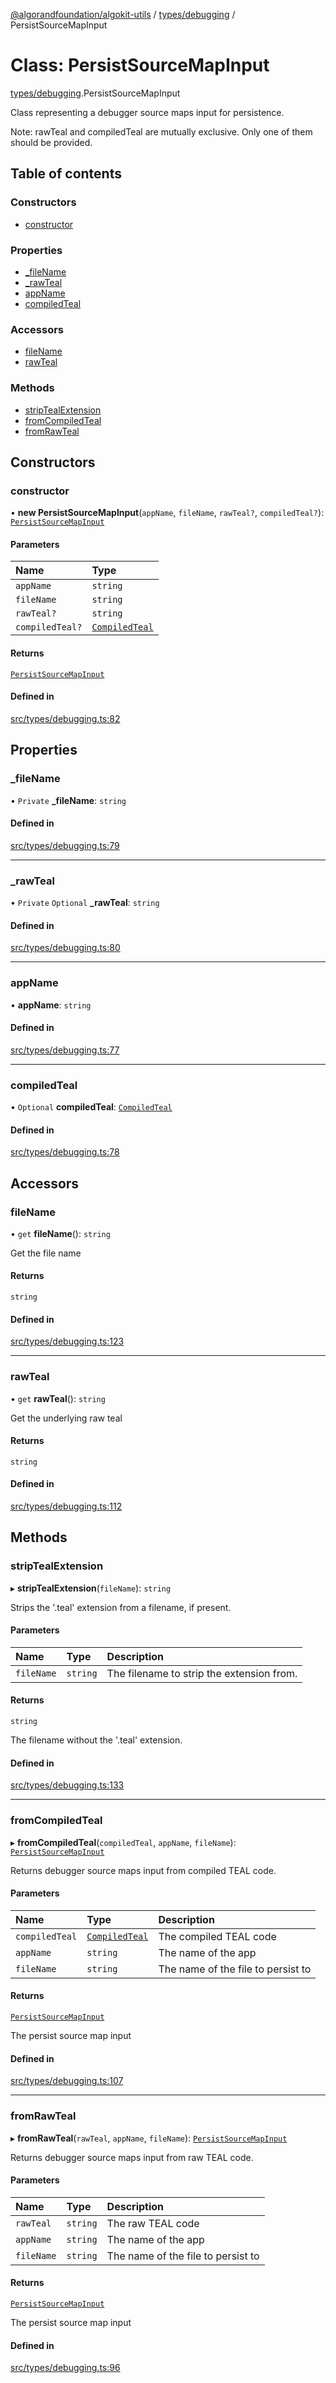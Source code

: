 [@algorandfoundation/algokit-utils](../README.md) / [types/debugging](../modules/types_debugging.md) / PersistSourceMapInput

# Class: PersistSourceMapInput

[types/debugging](../modules/types_debugging.md).PersistSourceMapInput

Class representing a debugger source maps input for persistence.

Note: rawTeal and compiledTeal are mutually exclusive. Only one of them should be provided.

## Table of contents

### Constructors

- [constructor](types_debugging.PersistSourceMapInput.md#constructor)

### Properties

- [\_fileName](types_debugging.PersistSourceMapInput.md#_filename)
- [\_rawTeal](types_debugging.PersistSourceMapInput.md#_rawteal)
- [appName](types_debugging.PersistSourceMapInput.md#appname)
- [compiledTeal](types_debugging.PersistSourceMapInput.md#compiledteal)

### Accessors

- [fileName](types_debugging.PersistSourceMapInput.md#filename)
- [rawTeal](types_debugging.PersistSourceMapInput.md#rawteal)

### Methods

- [stripTealExtension](types_debugging.PersistSourceMapInput.md#striptealextension)
- [fromCompiledTeal](types_debugging.PersistSourceMapInput.md#fromcompiledteal)
- [fromRawTeal](types_debugging.PersistSourceMapInput.md#fromrawteal)

## Constructors

### constructor

• **new PersistSourceMapInput**(`appName`, `fileName`, `rawTeal?`, `compiledTeal?`): [`PersistSourceMapInput`](types_debugging.PersistSourceMapInput.md)

#### Parameters

| Name | Type |
| :------ | :------ |
| `appName` | `string` |
| `fileName` | `string` |
| `rawTeal?` | `string` |
| `compiledTeal?` | [`CompiledTeal`](../interfaces/types_app.CompiledTeal.md) |

#### Returns

[`PersistSourceMapInput`](types_debugging.PersistSourceMapInput.md)

#### Defined in

[src/types/debugging.ts:82](https://github.com/algorandfoundation/algokit-utils-ts/blob/main/src/types/debugging.ts#L82)

## Properties

### \_fileName

• `Private` **\_fileName**: `string`

#### Defined in

[src/types/debugging.ts:79](https://github.com/algorandfoundation/algokit-utils-ts/blob/main/src/types/debugging.ts#L79)

___

### \_rawTeal

• `Private` `Optional` **\_rawTeal**: `string`

#### Defined in

[src/types/debugging.ts:80](https://github.com/algorandfoundation/algokit-utils-ts/blob/main/src/types/debugging.ts#L80)

___

### appName

• **appName**: `string`

#### Defined in

[src/types/debugging.ts:77](https://github.com/algorandfoundation/algokit-utils-ts/blob/main/src/types/debugging.ts#L77)

___

### compiledTeal

• `Optional` **compiledTeal**: [`CompiledTeal`](../interfaces/types_app.CompiledTeal.md)

#### Defined in

[src/types/debugging.ts:78](https://github.com/algorandfoundation/algokit-utils-ts/blob/main/src/types/debugging.ts#L78)

## Accessors

### fileName

• `get` **fileName**(): `string`

Get the file name

#### Returns

`string`

#### Defined in

[src/types/debugging.ts:123](https://github.com/algorandfoundation/algokit-utils-ts/blob/main/src/types/debugging.ts#L123)

___

### rawTeal

• `get` **rawTeal**(): `string`

Get the underlying raw teal

#### Returns

`string`

#### Defined in

[src/types/debugging.ts:112](https://github.com/algorandfoundation/algokit-utils-ts/blob/main/src/types/debugging.ts#L112)

## Methods

### stripTealExtension

▸ **stripTealExtension**(`fileName`): `string`

Strips the '.teal' extension from a filename, if present.

#### Parameters

| Name | Type | Description |
| :------ | :------ | :------ |
| `fileName` | `string` | The filename to strip the extension from. |

#### Returns

`string`

The filename without the '.teal' extension.

#### Defined in

[src/types/debugging.ts:133](https://github.com/algorandfoundation/algokit-utils-ts/blob/main/src/types/debugging.ts#L133)

___

### fromCompiledTeal

▸ **fromCompiledTeal**(`compiledTeal`, `appName`, `fileName`): [`PersistSourceMapInput`](types_debugging.PersistSourceMapInput.md)

Returns debugger source maps input from compiled TEAL code.

#### Parameters

| Name | Type | Description |
| :------ | :------ | :------ |
| `compiledTeal` | [`CompiledTeal`](../interfaces/types_app.CompiledTeal.md) | The compiled TEAL code |
| `appName` | `string` | The name of the app |
| `fileName` | `string` | The name of the file to persist to |

#### Returns

[`PersistSourceMapInput`](types_debugging.PersistSourceMapInput.md)

The persist source map input

#### Defined in

[src/types/debugging.ts:107](https://github.com/algorandfoundation/algokit-utils-ts/blob/main/src/types/debugging.ts#L107)

___

### fromRawTeal

▸ **fromRawTeal**(`rawTeal`, `appName`, `fileName`): [`PersistSourceMapInput`](types_debugging.PersistSourceMapInput.md)

Returns debugger source maps input from raw TEAL code.

#### Parameters

| Name | Type | Description |
| :------ | :------ | :------ |
| `rawTeal` | `string` | The raw TEAL code |
| `appName` | `string` | The name of the app |
| `fileName` | `string` | The name of the file to persist to |

#### Returns

[`PersistSourceMapInput`](types_debugging.PersistSourceMapInput.md)

The persist source map input

#### Defined in

[src/types/debugging.ts:96](https://github.com/algorandfoundation/algokit-utils-ts/blob/main/src/types/debugging.ts#L96)
